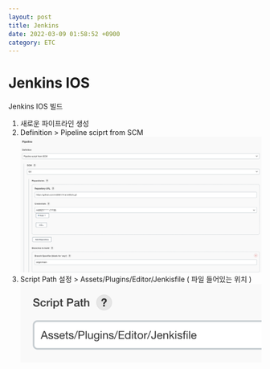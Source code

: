 ```yaml
---
layout: post
title: Jenkins
date: 2022-03-09 01:58:52 +0900
category: ETC
---
```

# Jenkins IOS

Jenkins IOS 빌드

1. 새로운 파이프라인 생성
1. Definition > Pipeline sciprt from SCM ![](/assets/img/Unity/2022-03-23-23-00-15.png) 
1. Script Path 설정 > Assets/Plugins/Editor/Jenkisfile ( 파일 들어있는 위치 )
![](/assets/img/Unity/2022-03-23-23-02-57.png)
